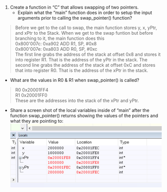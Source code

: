 1. Create a function in “C” that allows swapping of two pointers.  
   * Explain what the “main” function does in order to setup the input arguments prior to calling the swap_pointer() function?  
> Before we get to the call to swap, the main function stores y, x, yPtr, and xPtr to the Stack.  When we get to the swap funtion but before branching to it, the main function does this  
   0x800'007c: 0xa902         ADD       R1, SP, #0x8  
   0x800'007e: 0xa803         ADD       R0, SP, #0xc  
The first line grabs the address of the stack at offset 0x8 and stores it into register R1.  That is the address of the yPtr in the stack.  The second line grabs the address of the stack at offset 0xC and stores that into register R0.  That is the address of the xPtr in the stack.  
   * What are the values in R0 & R1 when swap_pointer() is called?  
> R0	0x20001FF4  
> R1	0x20001FF0  
> These are the addresses into the stack of the xPtr and yPtr.
   * Share a screen shot of the local variables inside of “main” after the function swap_pointer() returns showing the values of the pointers and what they are pointing to:  
![screenshot](images/screenshot.png)
